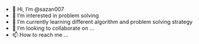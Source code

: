 - 👋 Hi, I’m @sazan007
- 👀 I’m interested in problem solving 
- 🌱 I’m currently learning different algorithm and problem solving strategy
- 💞️ I’m looking to collaborate on ...
- 📫 How to reach me ...

<!---
sazan007/sazan007 is a ✨ special ✨ repository because its `README.md` (this file) appears on your GitHub profile.
You can click the Preview link to take a look at your changes.
--->
